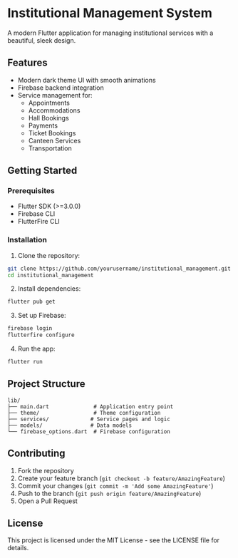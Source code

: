 # Institutional Management System

A modern Flutter application for managing institutional services with a beautiful, sleek design.

## Features

- Modern dark theme UI with smooth animations
- Firebase backend integration
- Service management for:
  - Appointments
  - Accommodations
  - Hall Bookings
  - Payments
  - Ticket Bookings
  - Canteen Services
  - Transportation

## Getting Started

### Prerequisites

- Flutter SDK (>=3.0.0)
- Firebase CLI
- FlutterFire CLI

### Installation

1. Clone the repository:
```bash
git clone https://github.com/yourusername/institutional_management.git
cd institutional_management
```

2. Install dependencies:
```bash
flutter pub get
```

3. Set up Firebase:
```bash
firebase login
flutterfire configure
```

4. Run the app:
```bash
flutter run
```

## Project Structure

```
lib/
├── main.dart              # Application entry point
├── theme/                 # Theme configuration
├── services/             # Service pages and logic
├── models/               # Data models
└── firebase_options.dart  # Firebase configuration
```

## Contributing

1. Fork the repository
2. Create your feature branch (`git checkout -b feature/AmazingFeature`)
3. Commit your changes (`git commit -m 'Add some AmazingFeature'`)
4. Push to the branch (`git push origin feature/AmazingFeature`)
5. Open a Pull Request

## License

This project is licensed under the MIT License - see the LICENSE file for details.
